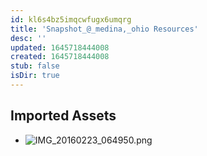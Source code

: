 ```yaml
---
id: kl6s4bz5imqcwfugx6umqrg
title: 'Snapshot_@_medina,_ohio Resources'
desc: ''
updated: 1645718444008
created: 1645718444008
stub: false
isDir: true
---
```

## Imported Assets
- ![IMG_20160223_064950.png](/assets/img_20160223_064950-k35aw3cl7b9i.png)
